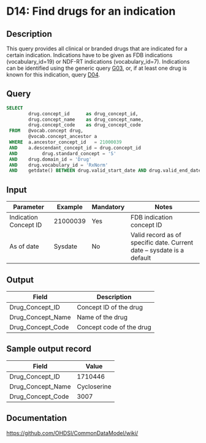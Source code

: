 <!---
Group:drug
Name:D14 Find drugs for an indication
Author:Patrick Ryan
CDM Version: 5.0
-->

# D14: Find drugs for an indication

## Description
This query provides all clinical or branded drugs that are indicated for a certain indication. Indications have to be given as FDB indications (vocabulary_id=19) or NDF-RT indications (vocabulary_id=7). Indications can be identified using the generic query  [G03](http://vocabqueries.omop.org/general-queries/g3), or, if at least one drug is known for this indication, query  [D04](http://vocabqueries.omop.org/drug-queries/d4).

## Query
```sql
SELECT
        drug.concept_id      as drug_concept_id,
        drug.concept_name    as drug_concept_name,
        drug.concept_code    as drug_concept_code
 FROM   @vocab.concept drug,
        @vocab.concept_ancestor a
 WHERE  a.ancestor_concept_id   = 21000039
 AND    a.descendant_concept_id = drug.concept_id
 AND         drug.standard_concept = 'S'
 AND    drug.domain_id = 'Drug'
 AND    drug.vocabulary_id = 'RxNorm'
 AND    getdate() BETWEEN drug.valid_start_date AND drug.valid_end_date
```

## Input

|  Parameter |  Example |  Mandatory |  Notes |
| --- | --- | --- | --- |
|  Indication Concept ID |  21000039 |  Yes | FDB indication concept ID |
|  As of date |  Sysdate |  No | Valid record as of specific date. Current date – sysdate is a default |

## Output

| Field |  Description |
| --- | --- |
|  Drug_Concept_ID |  Concept ID of the drug |
|  Drug_Concept_Name |  Name of the drug |
|  Drug_Concept_Code |  Concept code of the drug |

## Sample output record

|  Field |  Value |
| --- | --- |
|  Drug_Concept_ID |  1710446 |
|  Drug_Concept_Name |  Cycloserine |
|  Drug_Concept_Code |  3007 |

## Documentation
https://github.com/OHDSI/CommonDataModel/wiki/
